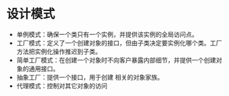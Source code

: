 # 设计模式
- 单例模式：确保一个类只有一个实例，并提供该实例的全局访问点。
- 工厂模式：定义了一个创建对象的接口，但由子类决定要实例化哪个类。工厂方法把实例化操作推迟到子类。
- 简单工厂模式：在创建一个对象时不向客户暴露内部细节，并提供一个创建对象的通用接口。
- 抽象工厂：提供一个接口，用于创建 相关的对象家族。
- 代理模式：控制对其它对象的访问

